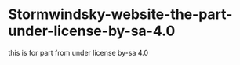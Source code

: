 # Stormwindsky-website-the-part-under-license-by-sa-4.0
this is for part from under license by-sa 4.0
